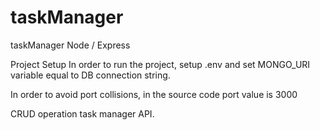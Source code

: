 # taskManager
taskManager Node / Express


Project Setup
In order to run the project, setup .env and set MONGO_URI variable equal to DB connection string.

In order to avoid port collisions, in the source code port value is 3000

CRUD operation task manager API.

